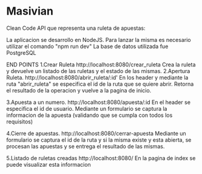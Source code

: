 # Masivian
Clean Code
API que representa una ruleta de apuestas:

La aplicacion se desarrollo en NodeJS. Para lanzar la misma es necesario utilizar el comando "npm run dev"
La base de datos utilizada fue PostgreSQL

END POINTS
1.Crear Ruleta
http://localhost:8080/crear_ruleta
Crea la ruleta y devuelve un listado de las ruletas y el estado de las mismas.
2.Apertura Ruleta.
http://localhost:8080/abrir_ruleta/:id'
En los header y mediante la ruta "abrir_ruleta" se especifica el id de la ruta que se quiere abrir.
Retorna el resultado de la operacion y vuelve a la pagina de inicio.

3.Apuesta a un numero.
http://localhost:8080/apuesta/:id
En el header se especifica el id de usuario.
Mediante un formulario se captura la informacion de la apuesta (validando que se cumpla con todos los requisitos)

4.Cierre de apuestas.
http://localhost:8080/cerrar-apuesta
Mediante un formulario se captura el id de la ruta y si la misma existe y esta abierta, se procesan las apuestas y se entrega el resultado de las mismas.

5.Listado de ruletas creadas
http://localhost:8080/
En la pagina de index se puede visualizar esta informacion
